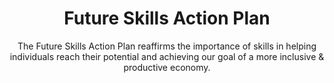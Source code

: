 ---
layout: tiles-hero
title:  "Future Skills Action Plan"
category: economic-action-plan
summary: "The Future Skills Action Plan reaffirms the importance of skills in helping individuals reach their potential and achieving our goal of a more inclusive & productive economy."
subtitle: "The Future Skills Action Plan reaffirms the importance of skills in helping individuals reach their potential and achieving our goal of a more inclusive & productive economy."
index: 100
navitems: future-skills-action-plan
thispage: future-skills-action-plan
parent: home
permalink: /future-skills/
hero: fairwork.png
---